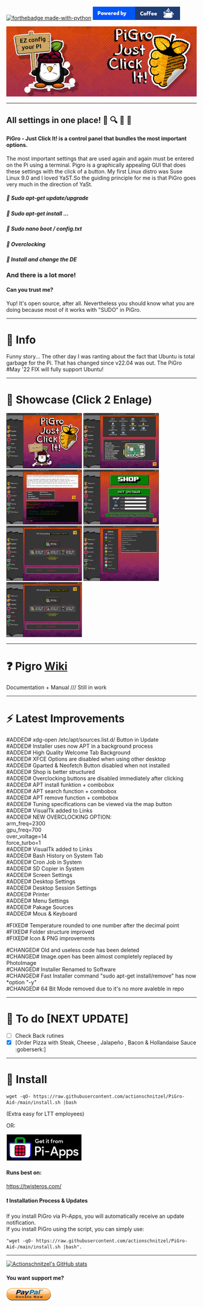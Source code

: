 [![forthebadge made-with-python](http://ForTheBadge.com/images/badges/made-with-python.svg)](https://www.python.org/)
![forthebadge made-with-coffee](https://github.com/actionschnitzel/tingsandstuff/blob/main/powered_by_coffee.png)

![GUI](https://github.com/actionschnitzel/tingsandstuff/blob/main/header%20X.png)

---

## All settings in one place! :key: :mag: :hammer: :toilet:

#### PiGro - Just Click It! is a control panel that bundles the most important options.

The most important settings that are used again and again must be entered on the Pi using a terminal.
Pigro is a graphically appealing GUI that does these settings with the click of a button.
My first Ĺinux distro was Suse Linux 9.0 and I loved YaST.So the guiding principle for me is that PiGro goes very much in the direction of YaSt.

##### :wrench: Sudo apt-get update/upgrade

##### :wrench: Sudo apt-get install ...

##### :wrench: Sudo nano boot / config.txt

##### :wrench: Overclocking

##### :wrench: Install and change the DE

### And there is a lot more!

#### Can you trust me?

Yup! It's open source, after all.
Nevertheless you should know what you are doing because most of it works with "SUDO" in PiGro.
    
---

# :wrench: Info  
    
Funny story... The other day I was ranting about the fact that Ubuntu is total garbage for the Pi. That has changed since v22.04 was out. The PiGro #May '22 FIX will fully support Ubuntu!

---

# :doughnut: Showcase (Click 2 Enlage)

<img src="https://github.com/actionschnitzel/tingsandstuff/blob/main/pigro_pix/welcome.png" width="200"> <img src="https://github.com/actionschnitzel/tingsandstuff/blob/main/pigro_pix/system.png" width="200"> <img src="https://github.com/actionschnitzel/tingsandstuff/blob/main/pigro_pix/update.png" width="200"> <img src="https://github.com/actionschnitzel/tingsandstuff/blob/main/pigro_pix/installer.png" width="200"> <img src="https://github.com/actionschnitzel/tingsandstuff/blob/main/pigro_pix/tuning.png" width="200"> <img src="https://github.com/actionschnitzel/tingsandstuff/blob/main/pigro_pix/link.png" width="200"> <img src="https://github.com/actionschnitzel/tingsandstuff/blob/main/pigro_pix/tuning.png" width="200">

---

# :question: Pigro [Wiki](https://github.com/actionschnitzel/PiGro-Aid-/wiki)

Documentation + Manual /// Still in work

---

# :zap: Latest Improvements

#ADDED# xdg-open /etc/apt/sources.list.d/ Button in Update      
#ADDED# Installer uses now APT in a background process     
#ADDED# High Quality Welcome Tab Background  
#ADDED# XFCE Options are disabled when using other desktop  
#ADDED# Gparted & Neofetch Button disabled when not installed  
#ADDED# Shop is better structured  
#ADDED# Overclocking buttons are disabled immediately after clicking  
#ADDED# APT install funktion + combobox  
#ADDED# APT search function + combobox  
#ADDED# APT remove function + combobox  
#ADDED# Tuning specifications can be viewed via the map button  
#ADDED# VisualTk added to Links  
#ADDED# NEW OVERCLOCKING OPTION:  
 arm_freq=2300  
 gpu_freq=700  
 over_voltage=14  
 force_turbo=1  
#ADDED# VisualTk added to Links  
#ADDED# Bash History on System Tab  
#ADDED# Cron Job in System  
#ADDED# SD Copier in System  
#ADDED# Screen Settings  
#ADDED# Desktop Settings  
#ADDED# Desktop Session Settings  
#ADDED# Printer  
#ADDED# Menu Settings  
#ADDED# Pakage Sources  
#ADDED# Mous & Keyboard

#FIXED# Temperature rounded to one number after the decimal point  
#FIXED# Folder structure improved  
#FIXED# Icon & PNG improvements

#CHANGED# Old and useless code has been deleted  
#CHANGED# Image.open has been almost completely replaced by PhotoImage  
#CHANGED# Installer Renamed to Software  
#CHANGED# Fast Installer command "sudo apt-get install/remove" has now \*option "-y"  
#CHANGED# 64 Bit Mode removed due to it's no more avaleble in repo

---

# :rocket: To do [NEXT UPDATE]

- [ ] Check Back rutines
- [x] [Order Pizza with Steak, Cheese , Jalapeño , Bacon & Hollandaise Sauce :goberserk:]

---

# :floppy_disk: Install

```
wget -qO- https://raw.githubusercontent.com/actionschnitzel/PiGro-Aid-/main/install.sh |bash
```

(Extra easy for LTT employees)

OR:

[![badge](https://github.com/Botspot/pi-apps/blob/master/icons/badge.png?raw=true)](https://github.com/Botspot/pi-apps)

#### Runs best on:

https://twisteros.com/

#### :exclamation: Installation Process & Updates

If you install PiGro via Pi-Apps, you will automatically receive an update notification.  
If you install PiGro using the script, you can simply use:

```
"wget -qO- https://raw.githubusercontent.com/actionschnitzel/PiGro-Aid-/main/install.sh |bash".
```

---

[![Actionschnitzel's GitHub stats](https://github-readme-stats.vercel.app/api?username=actionschnitzel)](https://github.com/actionschnitzel/github-readme-stats)

#### You want support me?

[![badge](https://github.com/actionschnitzel/tingsandstuff/blob/main/kisspng-donation-computer-icons-portable-network-graphics-5b972c7ded3449.9709889315366339819716.png)](https://paypal.me/actionschnitzel?locale.x=de_DE)
